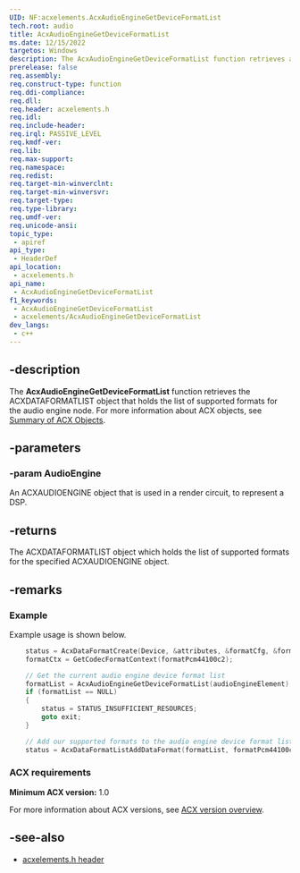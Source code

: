 ```yaml
---
UID: NF:acxelements.AcxAudioEngineGetDeviceFormatList
tech.root: audio
title: AcxAudioEngineGetDeviceFormatList
ms.date: 12/15/2022
targetos: Windows
description: The AcxAudioEngineGetDeviceFormatList function retrieves a ACXDATAFORMATLIST device format list ACX object.
prerelease: false
req.assembly: 
req.construct-type: function
req.ddi-compliance: 
req.dll: 
req.header: acxelements.h
req.idl: 
req.include-header: 
req.irql: PASSIVE_LEVEL
req.kmdf-ver: 
req.lib: 
req.max-support: 
req.namespace: 
req.redist: 
req.target-min-winverclnt: 
req.target-min-winversvr: 
req.target-type: 
req.type-library: 
req.umdf-ver: 
req.unicode-ansi: 
topic_type:
 - apiref
api_type:
 - HeaderDef
api_location:
 - acxelements.h
api_name:
 - AcxAudioEngineGetDeviceFormatList
f1_keywords:
 - AcxAudioEngineGetDeviceFormatList
 - acxelements/AcxAudioEngineGetDeviceFormatList
dev_langs:
 - c++
---
```


## -description

The **AcxAudioEngineGetDeviceFormatList** function retrieves the ACXDATAFORMATLIST object that holds the list of supported formats for the audio engine node. For more information about ACX objects, see [Summary of ACX Objects](/windows-hardware/drivers/audio/acx-summary-of-objects).

## -parameters

### -param AudioEngine

An ACXAUDIOENGINE object that is used in a render circuit, to represent a DSP.

## -returns

The ACXDATAFORMATLIST object which holds the list of supported formats for the specified ACXAUDIOENGINE object.

## -remarks

### Example

Example usage is shown below.

```cpp
    status = AcxDataFormatCreate(Device, &attributes, &formatCfg, &formatPcm44100c2);
    formatCtx = GetCodecFormatContext(formatPcm44100c2);

    // Get the current audio engine device format list
    formatList = AcxAudioEngineGetDeviceFormatList(audioEngineElement);
    if (formatList == NULL)
    {
        status = STATUS_INSUFFICIENT_RESOURCES;
        goto exit;
    }

    // Add our supported formats to the audio engine device format list
    status = AcxDataFormatListAddDataFormat(formatList, formatPcm44100c2);
```

### ACX requirements

**Minimum ACX version:** 1.0

For more information about ACX versions, see [ACX version overview](/windows-hardware/drivers/audio/acx-version-overview).

## -see-also

- [acxelements.h header](index.md)
